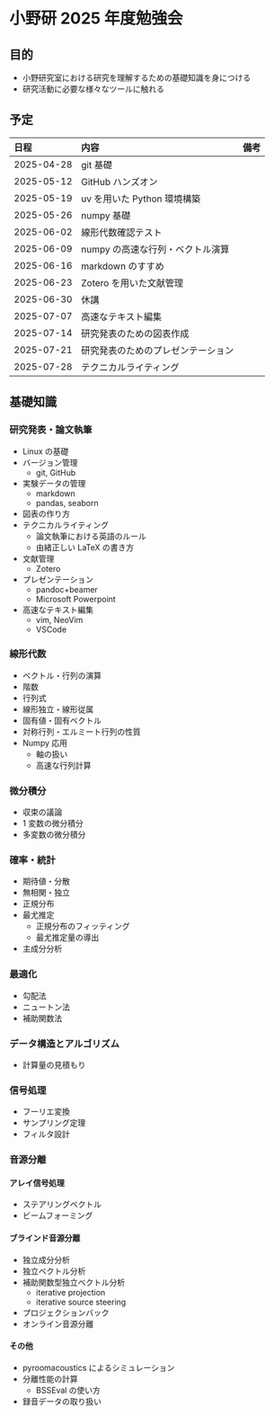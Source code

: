 # 小野研 2025 年度勉強会

## 目的

- 小野研究室における研究を理解するための基礎知識を身につける
- 研究活動に必要な様々なツールに触れる

## 予定

| 日程       | 内容                               | 備考 |
| :--------- | :--------------------------------- | :--- |
| 2025-04-28 | git 基礎                           |      |
| 2025-05-12 | GitHub ハンズオン                  |      |
| 2025-05-19 | uv を用いた Python 環境構築        |      |
| 2025-05-26 | numpy 基礎                         |      |
| 2025-06-02 | 線形代数確認テスト                 |      |
| 2025-06-09 | numpy の高速な行列・ベクトル演算   |      |
| 2025-06-16 | markdown のすすめ                  |      |
| 2025-06-23 | Zotero を用いた文献管理            |      |
| 2025-06-30 | 休講                               |      |
| 2025-07-07 | 高速なテキスト編集                 |      |
| 2025-07-14 | 研究発表のための図表作成           |      |
| 2025-07-21 | 研究発表のためのプレゼンテーション |      |
| 2025-07-28 | テクニカルライティング             |      |

## 基礎知識

### 研究発表・論文執筆

- Linux の基礎
- バージョン管理
  - git, GitHub
- 実験データの管理
  - markdown
  - pandas, seaborn
- 図表の作り方
- テクニカルライティング
  - 論文執筆における英語のルール
  - 由緒正しい LaTeX の書き方
- 文献管理
  - Zotero
- プレゼンテーション
  - pandoc+beamer
  - Microsoft Powerpoint
- 高速なテキスト編集
  - vim, NeoVim
  - VSCode

### 線形代数

- ベクトル・行列の演算
- 階数
- 行列式
- 線形独立・線形従属
- 固有値・固有ベクトル
- 対称行列・エルミート行列の性質
- Numpy 応用
  - 軸の扱い
  - 高速な行列計算

### 微分積分

- 収束の議論
- 1 変数の微分積分
- 多変数の微分積分

### 確率・統計

- 期待値・分散
- 無相関・独立
- 正規分布
- 最尤推定
  - 正規分布のフィッティング
  - 最尤推定量の導出
- 主成分分析

### 最適化

- 勾配法
- ニュートン法
- 補助関数法

### データ構造とアルゴリズム

- 計算量の見積もり

### 信号処理

- フーリエ変換
- サンプリング定理
- フィルタ設計

### 音源分離

#### アレイ信号処理

- ステアリングベクトル
- ビームフォーミング

#### ブラインド音源分離

- 独立成分分析
- 独立ベクトル分析
- 補助関数型独立ベクトル分析
  - iterative projection
  - iterative source steering
- プロジェクションバック
- オンライン音源分離

#### その他

- pyroomacoustics によるシミュレーション
- 分離性能の計算
  - BSSEval の使い方
- 録音データの取り扱い
